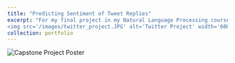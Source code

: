 ```yaml
---
title: "Predicting Sentiment of Tweet Replies"
excerpt: "For my final project in my Natural Language Processing course, I chose to reproduce a study that sought to predict the aggregate sentiment of a given tweet's replies (as positive, neutral, or negative). I used both a Bi-LSTM and a CNN model for this task. Overall, I was able to come within 2% of the top published results, with the Bi-LSTM slightly outperfomring the CNN on a hand-labeled test set. <br/>
<img src='/images/twitter_project.JPG' alt='Twitter Project' width='600' height='600'>"
collection: portfolio
---
```


<!-- <!DOCTYPE html> -->

<html>
<head>
  <style>
    .click-to-zoom {
      position: relative;
      width: 750px; /* Set the initial width */
      transition: width 0.3s ease;
      cursor: pointer;
    }

    .click-to-zoom img {
      width: 100%;
      height: auto;
    }
  </style>
</head>
<body>

<div class="click-to-zoom" onclick="toggleZoom(this)">
  <img src="{{ "/images/Group_10_Capstone_Poster.jpg" | relative_url }}" alt="Capstone Project Poster">
</div>

<script>
  function toggleZoom(element) {
    if (element.style.width === '100%') {
      element.style.width = '1300px'; /* Set the expanded width */
    } else {
      element.style.width = '100%';
    }
  }
</script>

</body>
</html>


<!-- <style>
  .zoom-container {
    overflow: hidden;
    width: 1000px; /* Set the width of the zoom container */
    height: 1000px; /* Set the height of the zoom container */
  }

  .zoom-image {
    width: 100%;
    height: 100%;
    transition: transform 0.3s;
  }

  .zoom-container:hover .zoom-image {
    transform: scale(1.5); /* Zoom in by 50% on hover */
    transform-origin: center center; /* Zoom from the center */
  }
</style>

<script>
  const container = document.querySelector('.zoom-container');
  const image = document.querySelector('.zoom-image');

  container.addEventListener('mousemove', (e) => {
    const rect = container.getBoundingClientRect();
    const offsetX = e.clientX - rect.left;
    const offsetY = e.clientY - rect.top;
    const percentX = offsetX / container.offsetWidth;
    const percentY = offsetY / container.offsetHeight;
    
    image.style.transformOrigin = `${percentX * 100}% ${percentY * 100}%`;
  });
</script>


<div class="zoom-container">
  <img src="{{ "/images/Group_10_Capstone_Poster.jpg" | relative_url }}" alt="Capstone Project Poster" class="zoom-image">
</div> -->

<!-- Zoomed image

<style>
  .centered-image {
    display: block;
    margin: 0 auto;
    max-width: 100%; /* Ensure the image doesn't exceed the viewport width */
    transition: transform 0.3s; /* Add smooth transition for zoom effect */
  }

  .centered-image:hover {
    transform: scale(1.7); /* Zoom in by 20% on hover */
  }
</style>

<img src="{{ "/images/Group_10_Capstone_Poster.jpg" | relative_url }}" alt="Capstone Project Poster" width="1000" height="1000" class="centered-image"> -->

<!-- Regular image -->

<!-- <img src="{{ "/images/NLP_Twitter_Project_Poster.jpg" | relative_url }}" alt="Twitter Project Poster" width="1250" height="1250" class="centered-image"> -->
